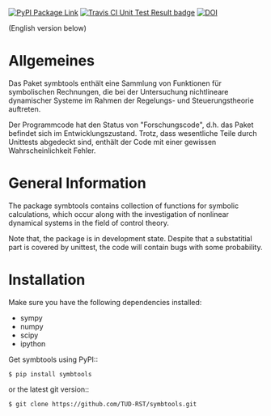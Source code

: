 [![PyPI Package Link](https://badge.fury.io/py/symbtools.svg "PyPI Package Link")](https://badge.fury.io/py/symbtools) [![Travis CI Unit Test Result badge](https://travis-ci.org/TUD-RST/symbtools.svg?branch=master "Travis CI Unit Test Result badge")](https://travis-ci.org/TUD-RST/symbtools) [![DOI](https://zenodo.org/badge/DOI/10.5281/zenodo.275073.svg)](https://doi.org/10.5281/zenodo.275073)

    
(English version below)

Allgemeines
===========
Das Paket symbtools enthält eine Sammlung von Funktionen für
symbolischen Rechnungen, die bei der Untersuchung nichtlineare dynamischer
Systeme im Rahmen der Regelungs- und Steuerungstheorie auftreten.

Der Programmcode hat den Status von "Forschungscode",
d.h. das Paket befindet sich im Entwicklungszustand.
Trotz, dass wesentliche Teile durch Unittests abgedeckt sind, enthält der Code
mit einer gewissen Wahrscheinlichkeit Fehler.



General Information
===================
The package symbtools contains collection of functions for symbolic
calculations, which occur along with the investigation of nonlinear
dynamical systems in the field of control theory.

Note that, the package is in development state. Despite that a substatitial
part is covered by unittest, the code will contain bugs with some probability.


Installation
============
Make sure you have the following dependencies installed:

- sympy
- numpy
- scipy
- ipython

Get symbtools using PyPI::

    $ pip install symbtools

or the latest git version::

    $ git clone https://github.com/TUD-RST/symbtools.git

